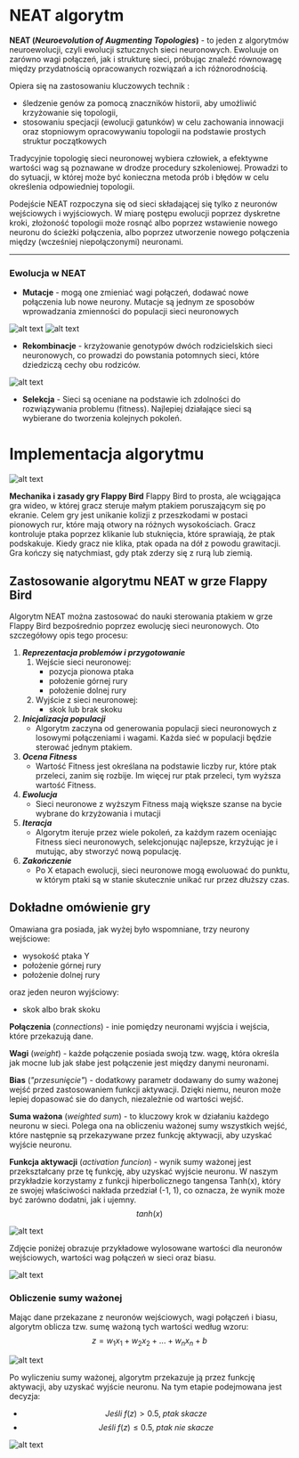 # NEAT algorytm
**NEAT (*Neuroevolution of Augmenting Topologies*)** - to jeden z algorytmów neuroewolucji, czyli ewolucji sztucznych sieci neuronowych. Ewoluuje on zarówno wagi połączeń, jak i strukturę sieci, próbując znaleźć równowagę między przydatnością opracowanych rozwiązań a ich różnorodnością.

Opiera się na zastosowaniu kluczowych technik :
 - śledzenie genów za pomocą znaczników historii, aby umożliwić krzyżowanie się topologii,
 - stosowaniu specjacji (ewolucji gatunków) w celu zachowania innowacji oraz stopniowym opracowywaniu topologii na podstawie prostych struktur początkowych

Tradycyjnie topologię sieci neuronowej wybiera człowiek, a efektywne wartości wag są poznawane w drodze procedury szkoleniowej. Prowadzi to do sytuacji, w której może być konieczna metoda prób i błędów w celu określenia odpowiedniej topologii. 

Podejście NEAT rozpoczyna się od sieci składającej się tylko z neuronów wejściowych i wyjściowych. W miarę postępu ewolucji poprzez dyskretne kroki, złożoność topologii może rosnąć albo poprzez wstawienie nowego neuronu do ścieżki połączenia, albo poprzez utworzenie nowego połączenia między (wcześniej niepołączonymi) neuronami.
***
### Ewolucja w NEAT
+ **Mutacje** - mogą one zmieniać wagi połączeń, dodawać nowe połączenia lub nowe neurony. Mutacje są jednym ze sposobów wprowadzania zmienności do populacji sieci neuronowych

![alt text](image.png)
![alt text](<Pasted image 20240527185915.png>)

- **Rekombinacje** - krzyżowanie genotypów dwóch rodzicielskich sieci neuronowych, co prowadzi do powstania potomnych sieci, które dziedziczą cechy obu rodziców.

![alt text](<Pasted image 20240527191913.png>)

- **Selekcja** - Sieci są oceniane na podstawie ich zdolności do rozwiązywania problemu (fitness). Najlepiej działające sieci są wybierane do tworzenia kolejnych pokoleń.

# Implementacja algorytmu

![alt text](<Pasted image 20240527193928.png>)

**Mechanika i zasady gry Flappy Bird**
Flappy Bird to prosta, ale wciągająca gra wideo, w której gracz steruje małym ptakiem poruszającym się po ekranie. Celem gry jest unikanie kolizji z przeszkodami w postaci pionowych rur, które mają otwory na różnych wysokościach. Gracz kontroluje ptaka poprzez klikanie lub stuknięcia, które sprawiają, że ptak podskakuje. Kiedy gracz nie klika, ptak opada na dół z powodu grawitacji. Gra kończy się natychmiast, gdy ptak zderzy się z rurą lub ziemią.

## Zastosowanie algorytmu NEAT w grze Flappy Bird

Algorytm NEAT można zastosować do nauki sterowania ptakiem w grze Flappy Bird bezpośrednio poprzez ewolucję sieci neuronowych. Oto szczegółowy opis tego procesu:

1. **_Reprezentacja problemów i przygotowanie_**
   1. Wejście sieci neuronowej:
	   - pozycja pionowa ptaka
	   - położenie górnej rury
	   - położenie dolnej rury
   2. Wyjście z sieci neuronowej:
	   - skok lub brak skoku
2. **_Inicjalizacja populacji_**
	- Algorytm zaczyna od generowania populacji sieci neuronowych z losowymi połączeniami i wagami. Każda sieć w populacji będzie sterować jednym ptakiem.
3. **_Ocena Fitness_**
	- Wartość Fitness jest określana na podstawie liczby rur, które ptak przeleci, zanim się rozbije. Im więcej rur ptak przeleci, tym wyższa wartość Fitness.
4. **_Ewolucja_**
	- Sieci neuronowe z wyższym Fitness mają większe szanse na bycie wybrane do krzyżowania i mutacji
5. **_Iteracja_**
	- Algorytm iteruje przez wiele pokoleń, za każdym razem oceniając Fitness sieci neuronowych, selekcjonując najlepsze, krzyżując je i mutując, aby stworzyć nową populację. 
6. **_Zakończenie_**
	- Po X etapach ewolucji, sieci neuronowe mogą ewoluować do punktu, w którym ptaki są w stanie skutecznie unikać rur przez dłuższy czas. 

## Dokładne omówienie gry

Omawiana gra posiada, jak wyżej było wspomniane, trzy neurony wejściowe:

- wysokość ptaka Y
- położenie górnej rury
- położenie dolnej rury

oraz jeden neuron wyjściowy: 

- skok albo brak skoku

**Połączenia** (*connections*) - inie pomiędzy neuronami wyjścia i wejścia, które przekazują dane.

**Wagi** (*weight*) - każde połączenie posiada swoją tzw. wagę, która określa jak mocne lub jak słabe jest połączenie jest między danymi neuronami.

**Bias** (*"przesunięcie"*) - dodatkowy parametr dodawany do sumy ważonej wejść przed zastosowaniem funkcji aktywacji. Dzięki niemu, neuron może lepiej dopasować sie do danych, niezależnie od wartości wejść.

**Suma ważona** (*weighted sum*) - to kluczowy krok w działaniu każdego neuronu w sieci. Polega ona na obliczeniu ważonej sumy wszystkich wejść, które następnie są przekazywane przez funkcję aktywacji, aby uzyskać wyjście neuronu.

**Funkcja aktywacji** (*activation funcion*) - wynik sumy ważonej jest przekształcany prze tę funkcję, aby uzyskać wyjście neuronu. W naszym przykładzie korzystamy z funkcji hiperbolicznego tangensa Tanh(x), który ze swojej właściwości nakłada przedział (-1, 1), co oznacza, że wynik może być zarówno dodatni, jak i ujemny.
$$tanh(x)$$

![alt text](image-1.png)

Zdjęcie poniżej obrazuje przykładowe wylosowane wartości dla neuronów wejściowych, wartości wag połączeń w sieci oraz biasu.

![alt text](image4.jpg)

### Obliczenie sumy ważonej

Mając dane przekazane z neuronów wejściowych, wagi połączeń i biasu, algorytm oblicza tzw. sumę ważoną tych wartości według wzoru:
$$z = w_{1}x_{1}+w_{2}x_{2}+...+w_{n}x_{n}+b$$


![alt text](image-5.png)

Po wyliczeniu sumy ważonej, algorytm przekazuje ją przez funkcję aktywacji, aby uzyskać wyjście neuronu. Na tym etapie podejmowana jest decyzja:
-  $$Jeśli\;f(z) > 0.5,\;ptak \;skacze$$
-  $$Jeśli\;f(z) \leq 0.5,\;ptak \;nie\;skacze$$

![alt text](image-7.png)


